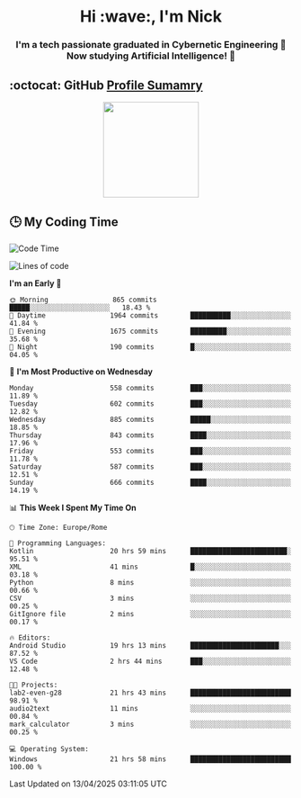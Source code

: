 <h1 align="center">Hi :wave:, I'm Nick</h1>

<h3 align="center">I'm a tech passionate graduated in Cybernetic Engineering 🤖<br>
Now studying Artificial Intelligence! 🧠</h3>


## :octocat: GitHub <a href="https://github.com/vn7n24fzkq/github-profile-summary-cards">Profile Sumamry</a>

<p align="center">
   <img style="height:170px;display:inline-block"  src="http://github-profile-summary-cards.vercel.app/api/cards/profile-details?username=CodeClimberNT&theme=github_dark" />
<!--    <img style="height:170px;display:inline-block"  src="http://github-profile-summary-cards.vercel.app/api/cards/repos-per-language?username=CodeClimberNT&theme=github_dark&exclude=" /> -->
</p>

 ## :clock3: My Coding Time 
 
<!--START_SECTION:waka-->
![Code Time](http://img.shields.io/badge/Code%20Time-522%20hrs%2043%20mins-blue)

![Lines of code](https://img.shields.io/badge/From%20Hello%20World%20I%27ve%20Written-5.0%20million%20lines%20of%20code-blue)

**I'm an Early 🐤** 

```text
🌞 Morning                865 commits         █████░░░░░░░░░░░░░░░░░░░░   18.43 % 
🌆 Daytime                1964 commits        ██████████░░░░░░░░░░░░░░░   41.84 % 
🌃 Evening                1675 commits        █████████░░░░░░░░░░░░░░░░   35.68 % 
🌙 Night                  190 commits         █░░░░░░░░░░░░░░░░░░░░░░░░   04.05 % 
```
📅 **I'm Most Productive on Wednesday** 

```text
Monday                   558 commits         ███░░░░░░░░░░░░░░░░░░░░░░   11.89 % 
Tuesday                  602 commits         ███░░░░░░░░░░░░░░░░░░░░░░   12.82 % 
Wednesday                885 commits         █████░░░░░░░░░░░░░░░░░░░░   18.85 % 
Thursday                 843 commits         ████░░░░░░░░░░░░░░░░░░░░░   17.96 % 
Friday                   553 commits         ███░░░░░░░░░░░░░░░░░░░░░░   11.78 % 
Saturday                 587 commits         ███░░░░░░░░░░░░░░░░░░░░░░   12.51 % 
Sunday                   666 commits         ████░░░░░░░░░░░░░░░░░░░░░   14.19 % 
```


📊 **This Week I Spent My Time On** 

```text
🕑︎ Time Zone: Europe/Rome

💬 Programming Languages: 
Kotlin                   20 hrs 59 mins      ████████████████████████░   95.51 % 
XML                      41 mins             █░░░░░░░░░░░░░░░░░░░░░░░░   03.18 % 
Python                   8 mins              ░░░░░░░░░░░░░░░░░░░░░░░░░   00.66 % 
CSV                      3 mins              ░░░░░░░░░░░░░░░░░░░░░░░░░   00.25 % 
GitIgnore file           2 mins              ░░░░░░░░░░░░░░░░░░░░░░░░░   00.17 % 

🔥 Editors: 
Android Studio           19 hrs 13 mins      ██████████████████████░░░   87.52 % 
VS Code                  2 hrs 44 mins       ███░░░░░░░░░░░░░░░░░░░░░░   12.48 % 

🐱‍💻 Projects: 
lab2-even-g28            21 hrs 43 mins      █████████████████████████   98.91 % 
audio2text               11 mins             ░░░░░░░░░░░░░░░░░░░░░░░░░   00.84 % 
mark_calculator          3 mins              ░░░░░░░░░░░░░░░░░░░░░░░░░   00.25 % 

💻 Operating System: 
Windows                  21 hrs 58 mins      █████████████████████████   100.00 % 
```


 Last Updated on 13/04/2025 03:11:05 UTC
<!--END_SECTION:waka-->

